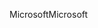 <span data-ttu-id="7dca6-101">Microsoft</span><span class="sxs-lookup"><span data-stu-id="7dca6-101">Microsoft</span></span>